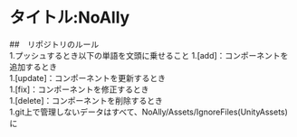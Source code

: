 # タイトル:NoAlly  

##　リポジトリのルール  
1.プッシュするとき以下の単語を文頭に乗せること 
   1.[add]：コンポーネントを追加するとき  
   1.[update]：コンポーネントを更新するとき  
   1.[fix]：コンポーネントを修正するとき  
   1.[delete]：コンポーネントを削除するとき  
1.git上で管理しないデータはすべて、NoAlly/Assets/IgnoreFiles(UnityAssets)に
